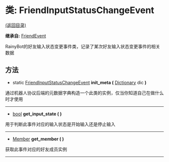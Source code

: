 # 类: FriendInputStatusChangeEvent

[(返回目录)](./)

**继承自:** [FriendEvent](friendevent.md)

RainyBot的好友输入状态变更事件类，记录了某次好友输入状态变更事件的相关数据

## 方法

* static [FriendInputStatusChangeEvent](friendinputstatuschangeevent.md) **init\_meta (** [Dictionary](https://docs.godotengine.org/en/latest/classes/class\_dictionary.html) dic **)**

通过机器人协议后端的元数据字典构造一个此类的实例，仅当你知道自己在做什么时才使用

***

* [bool](https://docs.godotengine.org/en/latest/classes/class\_bool.html) **get\_input\_state ( )**

用于判断此事件对应的输入状态是开始输入还是停止输入

***

* [Member](member.md) **get\_member ( )**

获取此事件对应的好友成员实例

***
